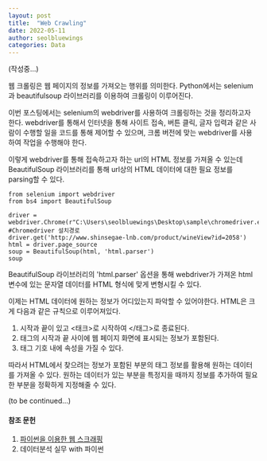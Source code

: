 ```yaml
---
layout: post
title:  "Web Crawling"
date: 2022-05-11
author: seolbluewings
categories: Data
---
```


(작성중...)

웹 크롤링은 웹 페이지의 정보를 가져오는 행위를 의미한다. Python에서는 selenium과 beautifulsoup 라이브러리를 이용하여 크롤링이 이루어진다.

이번 포스팅에서는 selenium의 webdriver를 사용하여 크롤링하는 것을 정리하고자 한다. webdriver를 통해서 인터넷을 통해 사이트 접속, 버튼 클릭, 글자 입력과 같은 사람이 수행할 일을 코드를 통해 제어할 수 있으며, 크롬 버전에 맞는 webdriver를 사용하여 작업을 수행해야 한다.

이렇게 webdriver를 통해 접속하고자 하는 url의 HTML 정보를 가져올 수 있는데 BeautifulSoup 라이브러리를 통해 url상의 HTML 데이터에 대한 필요 정보를 parsing할 수 있다.

```
from selenium import webdriver
from bs4 import BeautifulSoup

driver = webdriver.Chrome(r"C:\Users\seolbluewings\Desktop\sample\chromedriver.exe") #Chromedriver 설치경로
driver.get('http://www.shinsegae-lnb.com/product/wineView?id=2058')
html = driver.page_source
soup = BeautifulSoup(html, 'html.parser')
soup
```

BeautifulSoup 라이브러리의 'html.parser' 옵션을 통해 webdriver가 가져온 html 변수에 있는 문자열 데이터를 HTML 형식에 맞게 변형시킬 수 있다.

이제는 HTML 데이터에 원하는 정보가 어디있는지 파악할 수 있어야한다. HTML은 크게 다음과 같은 규칙으로 이루어져있다.
1. 시작과 끝이 있고 <태크>로 시작하여 </태그>로 종료된다.
2. 태그의 시작과 끝 사이에 웹 페이지 화면에 표시되는 정보가 포함된다.
3. 태그 기호 내에 속성을 가질 수 있다.

따라서 HTML에서 찾으려는 정보가 포함된 부분의 태그 정보를 활용해 원하는 데이터를 가져올 수 있다. 원하는 데이터가 있는 부분을 특정지을 때까지 정보를 추가하여 필요한 부분을 정확하게 지정해줄 수 있다.

(to be continued...)


#### 참조 문헌
1. [파이썬을 이용한 웹 스크래핑](https://www.boostcourse.org/cs201/joinLectures/179628) <br>
2. 데이터분석 실무 with 파이썬
